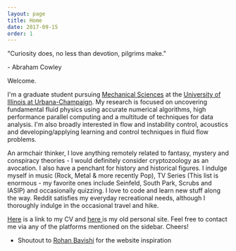 ```yaml
---
layout: page
title: Home
date: 2017-09-15
order: 1
---
```


<p><span class="quote"> "Curiosity does, no less than devotion, pilgrims make."</span></p>
<span class="quote-author"> - Abraham Cowley</span>

Welcome. 

I'm a graduate student pursuing <a href="http://mechanical.illinois.edu/">Mechanical Sciences</a> at the <a href="http://illinois.edu/">University of Illinois at Urbana-Champaign</a>. My research is focused on uncovering fundamental fluid physics using accurate numerical algorithms, high performance parallel computing and a multitude of techniques for data analysis. I'm also broadly interested in flow and instability control, acoustics and developing/applying learning and control techniques in fluid flow problems. 

An armchair thinker, I love anything remotely related to fantasy, mystery and conspiracy theories - I would definitely consider cryptozoology as an avocation. I also have a penchant for history and historical figures. I indulge myself in music (Rock, Metal & more recently Pop), TV Series (This list is enormous - my favorite ones include Seinfeld, South Park, Scrubs and IASIP) and occasionally quizzing. I love to code and learn new stuff along the way. Reddit satisfies my everyday recreational needs, although I thoroughly indulge in the occasional travel and hike.   

<a href="/cv.pdf">Here</a> is a link to my CV and <a href="https://sites.google.com/site/tejaswinsarathy/"> here </a> is my old personal site. Feel free to contact me via any of the platforms mentioned on the sidebar. Cheers!

* Shoutout to <a href="https://rbavishi.github.io/">Rohan Bavishi</a> for the website inspiration
